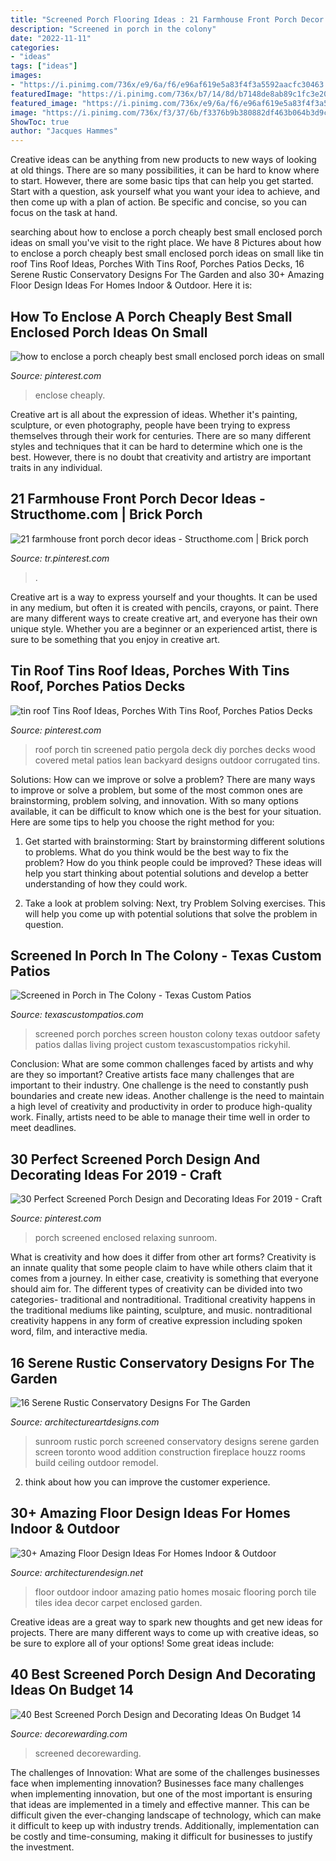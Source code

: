 ```yaml
---
title: "Screened Porch Flooring Ideas : 21 Farmhouse Front Porch Decor Ideas"
description: "Screened in porch in the colony"
date: "2022-11-11"
categories:
- "ideas"
tags: ["ideas"]
images:
- "https://i.pinimg.com/736x/e9/6a/f6/e96af619e5a83f4f3a5592aacfc30463.jpg"
featuredImage: "https://i.pinimg.com/736x/b7/14/8d/b7148de8ab89c1fc3e2015a4dc8bc894.jpg"
featured_image: "https://i.pinimg.com/736x/e9/6a/f6/e96af619e5a83f4f3a5592aacfc30463.jpg"
image: "https://i.pinimg.com/736x/f3/37/6b/f3376b9b380882df463b064b3d9c301a.jpg"
ShowToc: true
author: "Jacques Hammes"
---
```



Creative ideas can be anything from new products to new ways of looking at old things. There are so many possibilities, it can be hard to know where to start. However, there are some basic tips that can help you get started. Start with a question, ask yourself what you want your idea to achieve, and then come up with a plan of action. Be specific and concise, so you can focus on the task at hand.

	

		
searching about how to enclose a porch cheaply best small enclosed porch ideas on small you've visit to the right place. We have 8 Pictures about how to enclose a porch cheaply best small enclosed porch ideas on small like tin roof Tins Roof Ideas, Porches With Tins Roof, Porches Patios Decks, 16 Serene Rustic Conservatory Designs For The Garden and also 30+ Amazing Floor Design Ideas For Homes Indoor &amp; Outdoor. Here it is:
		
    
## How To Enclose A Porch Cheaply Best Small Enclosed Porch Ideas On Small

<img loading=lazy src="https://i.pinimg.com/736x/b7/14/8d/b7148de8ab89c1fc3e2015a4dc8bc894.jpg" onerror="this.onerror=null;this.src='https://tse2.mm.bing.net/th?id=OIP.fMrzjVmIJ5O21TeI8KB6YwHaJ3&amp;pid=15.1';" alt="how to enclose a porch cheaply best small enclosed porch ideas on small">

_Source: pinterest.com_

>enclose cheaply. 

	

Creative art is all about the expression of ideas. Whether it's painting, sculpture, or even photography, people have been trying to express themselves through their work for centuries. There are so many different styles and techniques that it can be hard to determine which one is the best. However, there is no doubt that creativity and artistry are important traits in any individual.

    
## 21 Farmhouse Front Porch Decor Ideas - Structhome.com | Brick Porch

<img loading=lazy src="https://i.pinimg.com/736x/f3/37/6b/f3376b9b380882df463b064b3d9c301a.jpg" onerror="this.onerror=null;this.src='https://tse4.mm.bing.net/th?id=OIP.wVQVH6poJolK9UgLATLEeQHaK9&amp;pid=15.1';" alt="21 farmhouse front porch decor ideas - Structhome.com | Brick porch">

_Source: tr.pinterest.com_

>. 

	

Creative art is a way to express yourself and your thoughts. It can be used in any medium, but often it is created with pencils, crayons, or paint. There are many different ways to create creative art, and everyone has their own unique style. Whether you are a beginner or an experienced artist, there is sure to be something that you enjoy in creative art.

    
## Tin Roof Tins Roof Ideas, Porches With Tins Roof, Porches Patios Decks

<img loading=lazy src="https://i.pinimg.com/736x/05/cd/79/05cd79e1fd45855128418ba24f4b086b.jpg" onerror="this.onerror=null;this.src='https://tse3.mm.bing.net/th?id=OIP.3khKwK3RIhoVBxvgq_HiUAHaFj&amp;pid=15.1';" alt="tin roof Tins Roof Ideas, Porches With Tins Roof, Porches Patios Decks">

_Source: pinterest.com_

>roof porch tin screened patio pergola deck diy porches decks wood covered metal patios lean backyard designs outdoor corrugated tins. 

	

Solutions: How can we improve or solve a problem?
There are many ways to improve or solve a problem, but some of the most common ones are brainstorming, problem solving, and innovation. With so many options available, it can be difficult to know which one is the best for your situation. Here are some tips to help you choose the right method for you:
1. Get started with brainstorming: Start by brainstorming different solutions to problems. What do you think would be the best way to fix the problem? How do you think people could be improved? These ideas will help you start thinking about potential solutions and develop a better understanding of how they could work.

2. Take a look at problem solving: Next, try Problem Solving exercises. This will help you come up with potential solutions that solve the problem in question.

    
## Screened In Porch In The Colony - Texas Custom Patios

<img loading=lazy src="https://texascustompatios.com/wp-content/uploads/2016/03/Screened-in-porch.jpg" onerror="this.onerror=null;this.src='https://tse3.mm.bing.net/th?id=OIP.x8Mf0AoFJ5txxFHDLfUo5QHaE8&amp;pid=15.1';" alt="Screened in Porch in The Colony - Texas Custom Patios">

_Source: texascustompatios.com_

>screened porch porches screen houston colony texas outdoor safety patios dallas living project custom texascustompatios rickyhil. 

	

Conclusion: What are some common challenges faced by artists and why are they so important?
Creative artists face many challenges that are important to their industry. One challenge is the need to constantly push boundaries and create new ideas. Another challenge is the need to maintain a high level of creativity and productivity in order to produce high-quality work. Finally, artists need to be able to manage their time well in order to meet deadlines.

    
## 30 Perfect Screened Porch Design And Decorating Ideas For 2019 - Craft

<img loading=lazy src="https://i.pinimg.com/736x/e9/6a/f6/e96af619e5a83f4f3a5592aacfc30463.jpg" onerror="this.onerror=null;this.src='https://tse2.mm.bing.net/th?id=OIP.5U4MbZfIEUHK-30n29cWlwHaLH&amp;pid=15.1';" alt="30 Perfect Screened Porch Design and Decorating Ideas For 2019 - Craft">

_Source: pinterest.com_

>porch screened enclosed relaxing sunroom. 

	

What is creativity and how does it differ from other art forms?
Creativity is an innate quality that some people claim to have while others claim that it comes from a journey. In either case, creativity is something that everyone should aim for. The different types of creativity can be divided into two categories- traditional and nontraditional. Traditional creativity happens in the traditional mediums like painting, sculpture, and music. nontraditional creativity happens in any form of creative expression including spoken word, film, and interactive media.

    
## 16 Serene Rustic Conservatory Designs For The Garden

<img loading=lazy src="https://www.architectureartdesigns.com/wp-content/uploads/2015/05/16-Serene-Rustic-Conservatory-Designs-For-The-Garden-10-630x420.jpg" onerror="this.onerror=null;this.src='https://tse3.mm.bing.net/th?id=OIP.uOK21BPLyv75I9ccDd1GzAHaE8&amp;pid=15.1';" alt="16 Serene Rustic Conservatory Designs For The Garden">

_Source: architectureartdesigns.com_

>sunroom rustic porch screened conservatory designs serene garden screen toronto wood addition construction fireplace houzz rooms build ceiling outdoor remodel. 

	

2. think about how you can improve the customer experience.

    
## 30+ Amazing Floor Design Ideas For Homes Indoor &amp; Outdoor

<img loading=lazy src="http://cdn.architecturendesign.net/wp-content/uploads/2015/08/AD-Indoor-Outdoor-Floor-Design-Ideas-21.jpg" onerror="this.onerror=null;this.src='https://tse1.mm.bing.net/th?id=OIP.K8DN2tCv0pbdZ-JeeS_u-gHaLH&amp;pid=15.1';" alt="30+ Amazing Floor Design Ideas For Homes Indoor &amp; Outdoor">

_Source: architecturendesign.net_

>floor outdoor indoor amazing patio homes mosaic flooring porch tile tiles idea decor carpet enclosed garden. 

	

Creative ideas are a great way to spark new thoughts and get new ideas for projects. There are many different ways to come up with creative ideas, so be sure to explore all of your options! Some great ideas include:

    
## 40 Best Screened Porch Design And Decorating Ideas On Budget 14

<img loading=lazy src="https://i0.wp.com/decorewarding.com/wp-content/uploads/2019/03/40-Best-Screened-Porch-Design-and-Decorating-Ideas-On-Budget-14.jpg?fit=948%2C1426&amp;ssl=1" onerror="this.onerror=null;this.src='https://tse2.mm.bing.net/th?id=OIP._dU4ijEUKPNTU8n7R1TAGgHaLJ&amp;pid=15.1';" alt="40 Best Screened Porch Design and Decorating Ideas On Budget 14">

_Source: decorewarding.com_

>screened decorewarding. 

	

The challenges of Innovation: What are some of the challenges businesses face when implementing innovation?
Businesses face many challenges when implementing innovation, but one of the most important is ensuring that ideas are implemented in a timely and effective manner. This can be difficult given the ever-changing landscape of technology, which can make it difficult to keep up with industry trends. Additionally, implementation can be costly and time-consuming, making it difficult for businesses to justify the investment.

